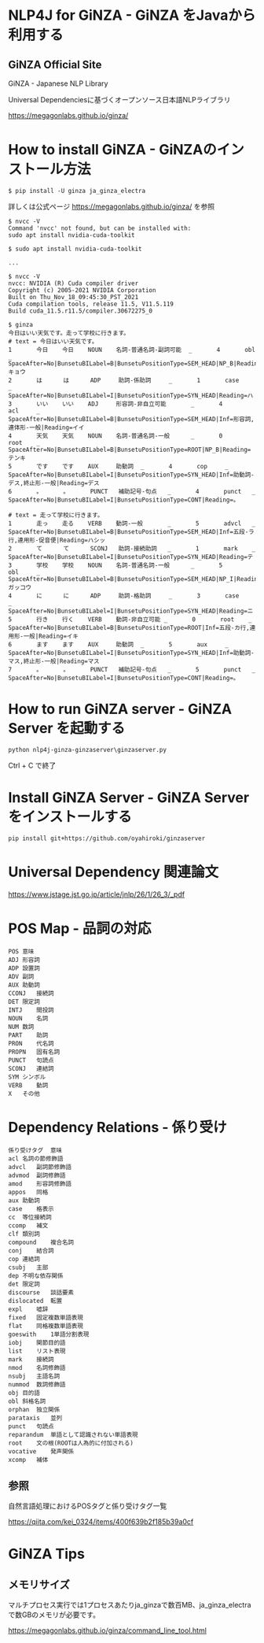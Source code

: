 # NLP4J for GiNZA - GiNZA をJavaから利用する

## GiNZA Official Site

GiNZA - Japanese NLP Library

Universal Dependenciesに基づくオープンソース日本語NLPライブラリ

https://megagonlabs.github.io/ginza/

# How to install GiNZA - GiNZAのインストール方法

```
$ pip install -U ginza ja_ginza_electra
```

詳しくは公式ページ https://megagonlabs.github.io/ginza/ を参照

```
$ nvcc -V
Command 'nvcc' not found, but can be installed with:
sudo apt install nvidia-cuda-toolkit

$ sudo apt install nvidia-cuda-toolkit

...

$ nvcc -V
nvcc: NVIDIA (R) Cuda compiler driver
Copyright (c) 2005-2021 NVIDIA Corporation
Built on Thu_Nov_18_09:45:30_PST_2021
Cuda compilation tools, release 11.5, V11.5.119
Build cuda_11.5.r11.5/compiler.30672275_0
```

```
$ ginza
今日はいい天気です。走って学校に行きます。
# text = 今日はいい天気です。
1       今日    今日    NOUN    名詞-普通名詞-副詞可能  _       4       obl     _       SpaceAfter=No|BunsetuBILabel=B|BunsetuPositionType=SEM_HEAD|NP_B|Reading=キョウ
2       は      は      ADP     助詞-係助詞     _       1       case    _       SpaceAfter=No|BunsetuBILabel=I|BunsetuPositionType=SYN_HEAD|Reading=ハ
3       いい    いい    ADJ     形容詞-非自立可能       _       4       acl     _       SpaceAfter=No|BunsetuBILabel=B|BunsetuPositionType=SEM_HEAD|Inf=形容詞,連体形-一般|Reading=イイ
4       天気    天気    NOUN    名詞-普通名詞-一般      _       0       root    _       SpaceAfter=No|BunsetuBILabel=B|BunsetuPositionType=ROOT|NP_B|Reading=テンキ
5       です    です    AUX     助動詞  _       4       cop     _       SpaceAfter=No|BunsetuBILabel=I|BunsetuPositionType=SYN_HEAD|Inf=助動詞-デス,終止形-一般|Reading=デス
6       。      。      PUNCT   補助記号-句点   _       4       punct   _       SpaceAfter=No|BunsetuBILabel=I|BunsetuPositionType=CONT|Reading=。

# text = 走って学校に行きます。
1       走っ    走る    VERB    動詞-一般       _       5       advcl   _       SpaceAfter=No|BunsetuBILabel=B|BunsetuPositionType=SEM_HEAD|Inf=五段-ラ行,連用形-促音便|Reading=ハシッ
2       て      て      SCONJ   助詞-接続助詞   _       1       mark    _       SpaceAfter=No|BunsetuBILabel=I|BunsetuPositionType=SYN_HEAD|Reading=テ
3       学校    学校    NOUN    名詞-普通名詞-一般      _       5       obl     _       SpaceAfter=No|BunsetuBILabel=B|BunsetuPositionType=SEM_HEAD|NP_I|Reading=ガッコウ
4       に      に      ADP     助詞-格助詞     _       3       case    _       SpaceAfter=No|BunsetuBILabel=I|BunsetuPositionType=SYN_HEAD|Reading=ニ
5       行き    行く    VERB    動詞-非自立可能 _       0       root    _       SpaceAfter=No|BunsetuBILabel=B|BunsetuPositionType=ROOT|Inf=五段-カ行,連用形-一般|Reading=イキ
6       ます    ます    AUX     助動詞  _       5       aux     _       SpaceAfter=No|BunsetuBILabel=I|BunsetuPositionType=SYN_HEAD|Inf=助動詞-マス,終止形-一般|Reading=マス
7       。      。      PUNCT   補助記号-句点   _       5       punct   _       SpaceAfter=No|BunsetuBILabel=I|BunsetuPositionType=CONT|Reading=。
```

# How to run GiNZA server - GiNZA Server を起動する

```
python nlp4j-ginza-ginzaserver\ginzaserver.py
```

Ctrl + C で終了

# Install GiNZA Server - GiNZA Server をインストールする

```
pip install git+https://github.com/oyahiroki/ginzaserver
```


# Universal Dependency 関連論文

https://www.jstage.jst.go.jp/article/jnlp/26/1/26_3/_pdf

# POS Map - 品詞の対応

```
POS	意味
ADJ	形容詞
ADP	設置詞
ADV	副詞
AUX	助動詞
CCONJ	接続詞
DET	限定詞
INTJ	間投詞
NOUN	名詞
NUM	数詞
PART	助詞
PRON	代名詞
PROPN	固有名詞
PUNCT	句読点
SCONJ	連結詞
SYM	シンボル
VERB	動詞
X	その他
```

<!--
```
POS_JP_DICT = {
    'NOUN': '名詞',
    'PROPN': '固有名詞',
    'VERB': '動詞',
    'ADJ': '形容詞',
    'ADV': '副詞',
    'CCONJ': '接続詞',
    'INTJ': '間投詞',
    'PRON': '代名詞',
    'NUM': '数詞',
    'AUX': '助動詞',
    'CONJ': '接続詞',
    'SCONJ': '従属接続詞',
    'DET': '限定詞',
    'ADP': '接置詞',
    'PART': '接辞',
    'PUNCT': '句読点',
    'SYM': '記号',
    'X': 'その他'
```
-->

# Dependency Relations - 係り受け

```
係り受けタグ	意味
acl	名詞の節修飾語
advcl	副詞節修飾語
advmod	副詞修飾語
amod	形容詞修飾語
appos	同格
aux	助動詞
case	格表示
cc	等位接続詞
ccomp	補文
clf	類別詞
compound	複合名詞
conj	結合詞
cop	連結詞
csubj	主部
dep	不明な依存関係
det	限定詞
discourse	談話要素
dislocated	転置
expl	嘘辞
fixed	固定複数単語表現
flat	同格複数単語表現
goeswith	1単語分割表現
iobj	関節目的語
list	リスト表現
mark	接続詞
nmod	名詞修飾語
nsubj	主語名詞
nummod	数詞修飾語
obj	目的語
obl	斜格名詞
orphan	独立関係
parataxis	並列
punct	句読点
reparandum	単語として認識されない単語表現
root	文の根(ROOTは人為的に付加される)
vocative	発声関係
xcomp	補体
```

## 参照

自然言語処理におけるPOSタグと係り受けタグ一覧

https://qiita.com/kei_0324/items/400f639b2f185b39a0cf


# GiNZA Tips

## メモリサイズ

マルチプロセス実行では1プロセスあたりja_ginzaで数百MB、ja_ginza_electraで数GBのメモリが必要です。

https://megagonlabs.github.io/ginza/command_line_tool.html




